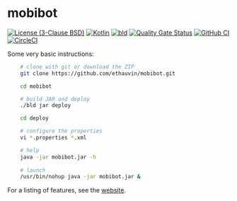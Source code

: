 # mobibot

[![License (3-Clause BSD)](https://img.shields.io/badge/license-BSD%203--Clause-blue.svg)](https://opensource.org/licenses/BSD-3-Clause)
[![Kotlin](https://img.shields.io/badge/kotlin-2.1.0-7f52ff.svg)](https://kotlinlang.org)
[![bld](https://img.shields.io/badge/2.1.0-FA9052?label=bld&labelColor=2392FF)](https://rife2.com/bld)
[![Quality Gate Status](https://sonarcloud.io/api/project_badges/measure?project=ethauvin_mobibot&metric=alert_status)](https://sonarcloud.io/summary/new_code?id=ethauvin_mobibot)
[![GitHub CI](https://github.com/ethauvin/mobibot/actions/workflows/bld.yml/badge.svg)](https://github.com/ethauvin/mobibot/actions/workflows/bld.yml)
[![CircleCI](https://circleci.com/gh/ethauvin/mobibot/tree/master.svg?style=shield)](https://circleci.com/gh/ethauvin/mobibot/tree/master)

Some very basic instructions:

```sh
    # clone with git or download the ZIP
    git clone https://github.com/ethauvin/mobibot.git

    cd mobibot

    # build JAR and deploy
    ./bld jar deploy

    cd deploy

    # configure the properties
    vi *.properties *.xml

    # help
    java -jar mobibot.jar -h
    
    # launch
    /usr/bin/nohup java -jar mobibot.jar &
```

For a listing of features, see the [website](https://mobitopia.org/mobibot/).

